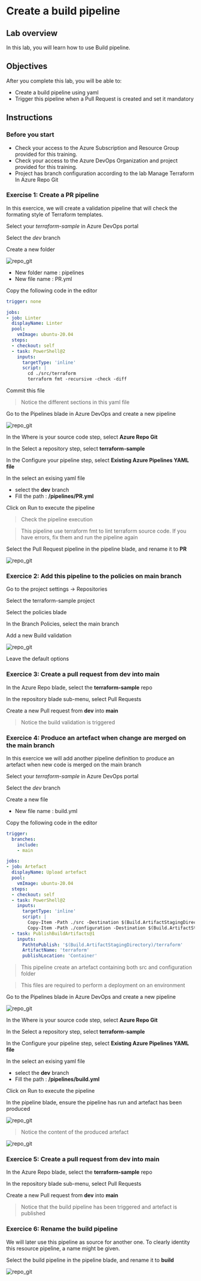 # Create a build pipeline

## Lab overview

In this lab, you will learn how to use Build pipeline.

## Objectives

After you complete this lab, you will be able to:

-   Create a build pipeline using yaml
-   Trigger this pipeline when a Pull Request is created and set it mandatory

## Instructions

### Before you start

- Check your access to the Azure Subscription and Resource Group provided for this training.
- Check your access to the Azure DevOps Organization and project provided for this training.
- Project has branch configuration according to the lab Manage Terraform In Azure Repo Git

### Exercise 1: Create a PR pipeline

In this exercice, we will create a validation pipeline that will check the formating style of Terraform templates.

Select your *terraform-sample* in Azure DevOps portal

Select the *dev* branch

Create a new folder

![repo_git](../assets/build_create_folder.PNG)

- New folder name : pipelines
- New file name : PR.yml

Copy the following code in the editor

```yaml
trigger: none

jobs:
- job: Linter
  displayName: Linter
  pool:
    vmImage: ubuntu-20.04
  steps:
  - checkout: self
  - task: PowerShell@2
    inputs:
      targetType: 'inline'
      script: |
        cd ./src/terraform
        terraform fmt -recursive -check -diff
```

Commit this file

> Notice the different sections in this yaml file

Go to the Pipelines blade in Azure DevOps and create a new pipeline

![repo_git](../assets/build_new_pipeline.PNG)

In the Where is your source code step, select **Azure Repo Git**

In the Select a repository step, select **terraform-sample**

In the Configure your pipeline step, select **Existing Azure Pipelines YAML file**

In the select an exising yaml file
- select the **dev** branch
- Fill the path : **/pipelines/PR.yml**

Click on Run to execute the pipeline

> Check the pipeline execution

> This pipeline use terraform fmt to lint terraform source code. If you have errors, fix them and run the pipeline again

Select the Pull Request pipeline in the pipeline blade, and rename it to **PR**

![repo_git](../assets/build_rename.PNG)

### Exercice 2: Add this pipeline to the policies on main branch

Go to the project settings -> Repositories

Select the terraform-sample project

Select the policies blade

In the Branch Policies, select the main branch

Add a new Build validation

![repo_git](../assets/build_branch_policy.PNG)

Leave the default options

### Exercice 3: Create a pull request from dev into main

In the Azure Repo blade, select the **terraform-sample** repo

In the repository blade sub-menu, select Pull Requests

Create a new Pull request from **dev** into **main**

> Notice the build validation is triggered

### Exercice 4: Produce an artefact when change are merged on the main branch

In this exercice we will add another pipeline definition to produce an artefact when new code is merged on the main branch

Select your *terraform-sample* in Azure DevOps portal

Select the *dev* branch

Create a new file

- New file name : build.yml

Copy the following code in the editor

```yaml
trigger:
  branches:
    include:
    - main

jobs:
- job: Artefact
  displayName: Upload artefact
  pool:
    vmImage: ubuntu-20.04
  steps:
  - checkout: self
  - task: PowerShell@2
    inputs:
      targetType: 'inline'
      script: |
        Copy-Item -Path ./src -Destination $(Build.ArtifactStagingDirectory)/terraform -Recurse
        Copy-Item -Path ./configuration -Destination $(Build.ArtifactStagingDirectory)/terraform -Recurse
  - task: PublishBuildArtifacts@1
    inputs:
      PathtoPublish: '$(Build.ArtifactStagingDirectory)/terraform'
      ArtifactName: 'terraform'
      publishLocation: 'Container'
```

> This pipeline create an artefact containing both src and configuration folder

> This files are required to perform a deployment on an environment

Go to the Pipelines blade in Azure DevOps and create a new pipeline

![repo_git](../assets/build_new_pipeline.PNG)

In the Where is your source code step, select **Azure Repo Git**

In the Select a repository step, select **terraform-sample**

In the Configure your pipeline step, select **Existing Azure Pipelines YAML file**

In the select an exising yaml file
- select the **dev** branch
- Fill the path : **/pipelines/build.yml**

Click on Run to execute the pipeline

In the pipeline blade, ensure the pipeline has run and artefact has been produced

![repo_git](../assets/build_artefacts.PNG)

> Notice the content of the produced artefact

![repo_git](../assets/build_artefacts_content.PNG)

### Exercice 5: Create a pull request from dev into main

In the Azure Repo blade, select the **terraform-sample** repo

In the repository blade sub-menu, select Pull Requests

Create a new Pull request from **dev** into **main**

> Notice that the build pipeline has been triggered and artefact is published

### Exercice 6: Rename the build pipeline

We will later use this pipeline as source for another one. To clearly identity this resource pipeline, a name might be given.

Select the build pipeline in the pipeline blade, and rename it to **build**

![repo_git](../assets/build_rename.PNG)

